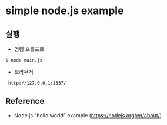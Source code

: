 # simple node.js example


## 실행
- 명령 프롬프트
```
$ node main.js
```
- 브라우저
```html
 http://127.0.0.1:1337/
```
 
## Reference
* Node.js "hello world" example (https://nodejs.org/en/about/)
